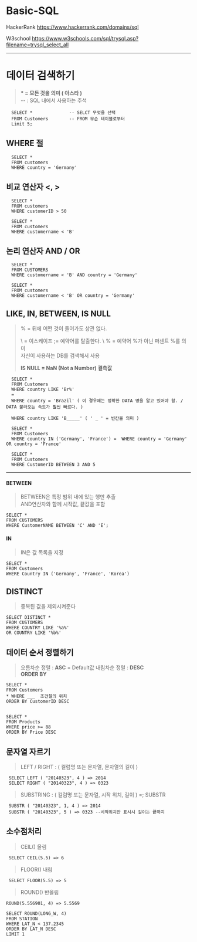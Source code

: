 # Basic-SQL
  HackerRank   https://www.hackerrank.com/domains/sql
  
  W3school     https://www.w3schools.com/sql/trysql.asp?filename=trysql_select_all
  
  ---
  
  
# 데이터 검색하기

> __* = 모든 것을 의미 ( 아스타 )__  
> -- : SQL 내에서 사용하는 주석

      SELECT *              -- SELCT 무엇을 선택
      FROM Customers        -- FROM 무슨 테이블로부터
      Limit 5;


## WHERE 절

      SELECT *
      FROM customers
      WHERE country = 'Germany'

## 비교 연산자 <, >

      SELECT *
      FROM customers
      WHERE customerID > 50

      SELECT *
      FROM customers
      WHERE customername < 'B'

## 논리 연산자 AND / OR
      SELECT *
      FROM CUSTOMERS
      WHERE customername < 'B' AND country = 'Germany'
      
      SELECT *
      FROM customers
      WHERE customername < 'B' OR country = 'Germany'


## LIKE,  IN,  BETWEEN,  IS NULL
 > % = 뒤에 어떤 것이 들어가도 상관 없다.
 > 
 > \ = 이스케이프 ;= 예약어를 탈출한다.  \ % = 예약어 %가 아닌 퍼센트 %를 의미  
 > 자신이 사용하는 DB를 검색해서 사용
 > 
 > __IS NULL = NaN (Not a Number) 결측값__
 
 
      SELECT *
      FROM Customers
      WHERE country LIKE 'Br%' 
      = 
      WHERE country = 'Brazil' ( 이 경우에는 정확한 DATA 명을 알고 있어야 함. / DATA 불러오는 속도가 훨씬 빠르다. )
      
      WHERE country LIKE 'B_____' ( ' _ ' = 빈칸을 의미 )
      
      SELECT *
      FROM Customers
      WHERE country IN ('Germany', 'France') =  WHERE country = 'Germany' OR country = 'France'
      
      SELECT *
      FROM Customers
      WHERE CustomerID BETWEEN 3 AND 5

___

#### BETWEEN  


> BETWEEN은 특정 범위 내에 있는 행만 추출  
> AND연산자와 함께 시작값, 끝값을 포함

    SELECT * 
    FROM CUSTOMERS
    WHERE CustomerNAME BETWEEN 'C' AND 'E';
  

#### IN

> IN은 값 목록을 지정  

    SELECT *
    FROM Customers
    WHERE Country IN ('Germany', 'France', 'Korea')
    
    
## DISTINCT
> 중복된 값을 제외시켜준다

    SELECT DISTINCT *
    FROM CUSTOMERS
    WHERE COUNTRY LIKE '%a%'
    OR COUNTRY LIKE '%b%'
    
    
## 데이터 순서 정렬하기
> 오름차순 정렬 : __ASC__  = Default값 
> 내림차순 정렬 : __DESC__  
> __ORDER BY__

    SELECT *
    FROM Customers
    * WHERE ___  조건절의 위치
    ORDER BY CustomerID DESC
    
    
    SELECT * 
    FROM Products
    WHERE price >= 88
    ORDER BY Price DESC
    
    
    
## 문자열 자르기  
> LEFT / RIGHT : ( 컬럼명 또는 문자열, 문자열의 길이 )    

     SELECT LEFT ( "20140323", 4 ) => 2014
     SELECT RIGHT ( "20140323", 4 ) => 0323  
     
> SUBSTRING : ( 컬럼명 또는 문자열, 시작 위치, 길이 ) =; SUBSTR  

     SUBSTR ( "20140323", 1, 4 ) => 2014
     SUBSTR ( "20140323", 5 ) => 0323 --시작위치만 표시시 길이는 끝까지


## 소수점처리   
> CEIL() 올림  

     SELECT CEIL(5.5) => 6  
    
> FLOOR() 내림  

     SELECT FLOOR(5.5) => 5  
    
> ROUND() 반올림  

    ROUND(5.556901, 4) => 5.5569
      
    SELECT ROUND(LONG_W, 4)
    FROM STATION
    WHERE LAT_N < 137.2345
    ORDER BY LAT_N DESC
    LIMIT 1
    



